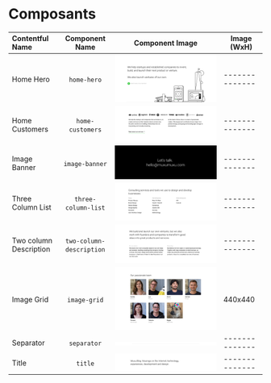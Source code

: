 # Composants

| Contentful Name         | Component Name                | Component Image                                             | Image (WxH)  |
|:----------------------- |:-----------------------------:|:-----------------------------------------------------------:|--------------|
| Home Hero               | `home-hero`                   | ![home-hero](images/home-hero.png)                          |--------------|
| Home Customers          | `home-customers`              | ![home-customers](images/home-customers.png)                |--------------|
| Image Banner            | `image-banner`                | ![image-banner](images/image-banner.png)                    |--------------|
| Three Column List       | `three-column-list`           | ![three-column-list](images/three-column-list.png)          |--------------|
| Two column Description  | `two-column-description`      | ![two-column-description](images/two-column-description.png)|--------------|
| Image Grid              | `image-grid`                  | ![image-grid](images/image-grid.png)                        | 440x440      |
| Separator               | `separator`                   | ![separator](images/separator.png)                          |--------------|
| Title                   | `title`                       | ![title](images/title.png)                                  |--------------|
